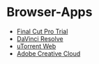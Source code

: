 # Browser-Apps

* [Final Cut Pro Trial](https://www.apple.com/in/final-cut-pro/trial/)
* [DaVinci Resolve](https://www.blackmagicdesign.com/event/davinciresolvedownload)
* [uTorrent Web](https://www.utorrent.com/downloads/mac/)
* [Adobe Creative Cloud](https://creativecloud.adobe.com/apps/download/creative-cloud)
